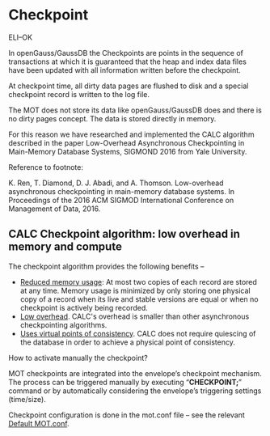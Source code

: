 # Checkpoint<a name="EN-US_TOPIC_0257867443"></a>

ELI–OK

In openGauss/GaussDB the Checkpoints are points in the sequence of transactions at which it is guaranteed that the heap and index data files have been updated with all information written before the checkpoint.

At checkpoint time, all dirty data pages are flushed to disk and a special checkpoint record is written to the log file.

The MOT does not store its data like openGauss/GaussDB does and there is no dirty pages concept. The data is stored directly in memory.

For this reason we have researched and implemented the CALC algorithm described in the paper Low-Overhead Asynchronous Checkpointing in Main-Memory Database Systems, SIGMOND 2016 from Yale University.

Reference to footnote:

K. Ren, T. Diamond, D. J. Abadi, and A. Thomson. Low-overhead asynchronous checkpointing in main-memory database systems. In Proceedings of the 2016 ACM SIGMOD International Conference on Management of Data, 2016.

## CALC Checkpoint algorithm: low overhead in memory and compute<a name="en-us_topic_0257713323_section42663342249"></a>

The checkpoint algorithm provides the following benefits –

-   <u>Reduced memory usage</u>: At most two copies of each record are stored at any time. Memory usage is minimized by only storing one physical copy of a record when its live and stable versions are equal or when no checkpoint is actively being recorded.
-   <u>Low overhead</u>. CALC's overhead is smaller than other asynchronous checkpointing algorithms.
-   <u>Uses virtual points of consistency</u>. CALC does not require quiescing of the database in order to achieve a physical point of consistency.

How to activate manually the checkpoint?

MOT checkpoints are integrated into the envelope’s checkpoint mechanism. The process can be triggered manually by executing “**CHECKPOINT;**” command or by automatically considering the envelope’s triggering settings \(time/size\).

Checkpoint configuration is done in the mot.conf file – see the relevant  [Default MOT.conf](default-mot-conf.md#EN-US_TOPIC_0257867375).

